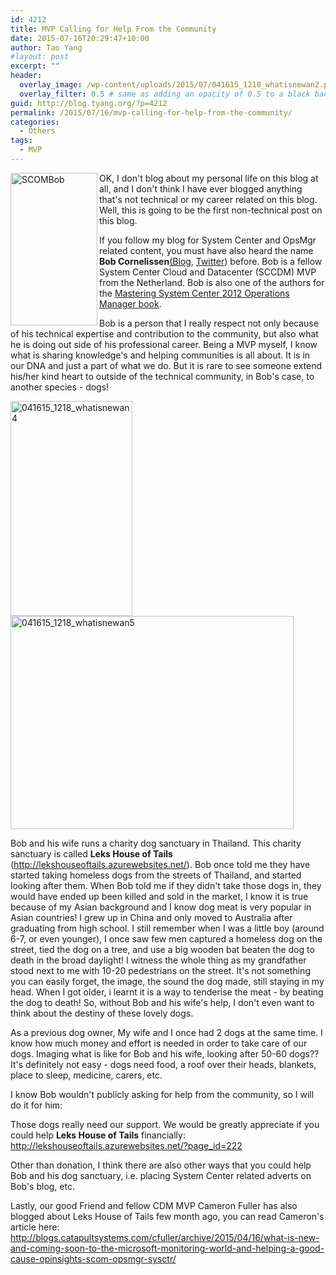 ```yaml
---
id: 4212
title: MVP Calling for Help From the Community
date: 2015-07-16T20:29:47+10:00
author: Tao Yang
#layout: post
excerpt: ""
header:
  overlay_image: /wp-content/uploads/2015/07/041615_1218_whatisnewan2.png
  overlay_filter: 0.5 # same as adding an opacity of 0.5 to a black background
guid: http://blog.tyang.org/?p=4212
permalink: /2015/07/16/mvp-calling-for-help-from-the-community/
categories:
  - Others
tags:
  - MVP
---
```

<a href="http://blog.tyang.org/wp-content/uploads/2015/07/bob.jpg"><img style="background-image: none; float: left; padding-top: 0px; padding-left: 0px; display: inline; padding-right: 0px; border: 0px;" title="SCOMBob" src="http://blog.tyang.org/wp-content/uploads/2015/07/bob_thumb.jpg" alt="SCOMBob" width="139" height="244" align="left" border="0" /></a>OK, I don't blog about my personal life on this blog at all, and I don't think I have ever blogged anything that's not technical or my career related on this blog. Well, this is going to be the first non-technical post on this blog.

If you follow my blog for System Center and OpsMgr related content, you must have also heard the name <strong>Bob Cornelissen</strong><a href="http://www.bictt.com/blogs/bictt.php" target="_blank">(Blog</a>, <a href="https://twitter.com/Bob_Cornelissen" target="_blank">Twitter</a>) before. Bob is a fellow System Center Cloud and Datacenter (SCCDM) MVP from the Netherland. Bob is also one of the authors for the <a href="http://www.amazon.com/Mastering-System-Center-Operations-Manager/dp/1118128990" target="_blank">Mastering System Center 2012 Operations Manager book</a>.

Bob is a person that I really respect not only because of his technical expertise and contribution to the community, but also what he is doing out side of his professional career. Being a MVP myself, I know what is sharing knowledge's and helping communities is all about. It is in our DNA and just a part of what we do. But it is rare to see someone extend his/her kind heart to outside of the technical community, in Bob's case, to another species - dogs!

<a href="http://blog.tyang.org/wp-content/uploads/2015/07/041615_1218_whatisnewan4.jpg"><img style="background-image: none; padding-top: 0px; padding-left: 0px; display: inline; padding-right: 0px; border: 0px;" title="041615_1218_whatisnewan4" src="http://blog.tyang.org/wp-content/uploads/2015/07/041615_1218_whatisnewan4_thumb.jpg" alt="041615_1218_whatisnewan4" width="195" height="344" border="0" /></a><a href="http://blog.tyang.org/wp-content/uploads/2015/07/041615_1218_whatisnewan5.jpg"><img style="background-image: none; padding-top: 0px; padding-left: 0px; display: inline; padding-right: 0px; border: 0px;" title="041615_1218_whatisnewan5" src="http://blog.tyang.org/wp-content/uploads/2015/07/041615_1218_whatisnewan5_thumb.jpg" alt="041615_1218_whatisnewan5" width="453" height="341" border="0" /></a>

Bob and his wife runs a charity dog sanctuary in Thailand. This charity sanctuary is called <strong>Leks House of Tails</strong> (<a title="http://lekshouseoftails.azurewebsites.net/" href="http://lekshouseoftails.azurewebsites.net/">http://lekshouseoftails.azurewebsites.net/</a>). Bob once told me they have started taking homeless dogs from the streets of Thailand, and started looking after them. When Bob told me if they didn't take those dogs in, they would have ended up been killed and sold in the market, I know it is true because of my Asian background and I know dog meat is very popular in Asian countries! I grew up in China and only moved to Australia after graduating from high school. I still remember when I was a little boy (around 6-7, or even younger), I once saw few men captured a homeless dog on the street, tied the dog on a tree, and use a big wooden bat beaten the dog to death in the broad daylight! I witness the whole thing as my grandfather stood next to me with 10-20 pedestrians on the street. It's not something you can easily forget, the image, the sound the dog made, still staying in my head. When I got older, i learnt it is a way to tenderise the meat - by beating the dog to death! So, without Bob and his wife's help, I don't even want to think about the destiny of these lovely dogs.

As a previous dog owner, My wife and I once had 2 dogs at the same time. I know how much money and effort is needed in order to take care of our dogs. Imaging what is like for Bob and his wife, looking after 50-60 dogs??  It's definitely not easy - dogs need food, a roof over their heads, blankets, place to sleep, medicine, carers, etc.

I know Bob wouldn't publicly asking for help from the community, so I will do it for him:

Those dogs really need our support. We would be greatly appreciate if you could help <strong>Leks House of Tails</strong> financially: <a title="http://lekshouseoftails.azurewebsites.net/?page_id=222" href="http://lekshouseoftails.azurewebsites.net/?page_id=222">http://lekshouseoftails.azurewebsites.net/?page_id=222</a>

Other than donation, I think there are also other ways that you could help Bob and his dog sanctuary, i.e. placing System Center related adverts on Bob's blog, etc.

Lastly, our good Friend and fellow CDM MVP Cameron Fuller has also blogged about Leks House of Tails few month ago, you can read Cameron's article here: <a title="http://blogs.catapultsystems.com/cfuller/archive/2015/04/16/what-is-new-and-coming-soon-to-the-microsoft-monitoring-world-and-helping-a-good-cause-opinsights-scom-opsmgr-sysctr/" href="http://blogs.catapultsystems.com/cfuller/archive/2015/04/16/what-is-new-and-coming-soon-to-the-microsoft-monitoring-world-and-helping-a-good-cause-opinsights-scom-opsmgr-sysctr/">http://blogs.catapultsystems.com/cfuller/archive/2015/04/16/what-is-new-and-coming-soon-to-the-microsoft-monitoring-world-and-helping-a-good-cause-opinsights-scom-opsmgr-sysctr/</a>
